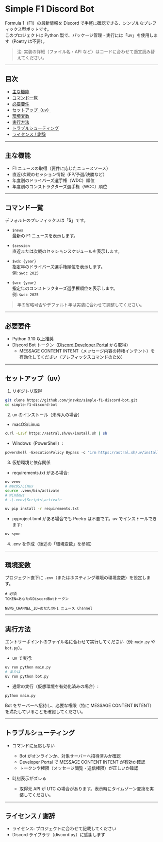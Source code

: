 # Simple F1 Discord Bot

Formula 1（F1）の最新情報を Discord で手軽に確認できる、シンプルなプレフィックス型ボットです。  
このプロジェクトは Python 製で、パッケージ管理・実行には「uv」を使用します（Poetry は不要）。

> 注: 実装の詳細（ファイル名・API など）はコードに合わせて適宜読み替えてください。

---

## 目次

- [主な機能](#主な機能)
- [コマンド一覧](#コマンド一覧)
- [必要要件](#必要要件)
- [セットアップ（uv）](#セットアップuv)
- [環境変数](#環境変数)
- [実行方法](#実行方法)
- [トラブルシューティング](#トラブルシューティング)
- [ライセンス / 謝辞](#ライセンス--謝辞)

---

## 主な機能

- F1 ニュースの取得（要件に応じたニュースソース）
- 直近/次戦のセッション情報（FP/予選/決勝など）
- 年度別のドライバーズ選手権（WDC）順位
- 年度別のコンストラクターズ選手権（WCC）順位

---

## コマンド一覧

デフォルトのプレフィックスは「$」です。

- `$news`  
  最新の F1 ニュースを表示します。

- `$session`  
  直近または次戦のセッションスケジュールを表示します。

- `$wdc {year}`  
  指定年のドライバーズ選手権順位を表示します。  
  例: `$wdc 2025`

- `$wcc {year}`  
  指定年のコンストラクターズ選手権順位を表示します。  
  例: `$wcc 2025`

> 年の省略可否やデフォルト年は実装に合わせて調整してください。

---

## 必要要件

- Python 3.10 以上推奨
- Discord Bot トークン（[Discord Developer Portal](https://discord.com/developers/applications) から取得）
  - MESSAGE CONTENT INTENT（メッセージ内容の特権インテント）を有効化してください（プレフィックスコマンドのため）

---

## セットアップ（uv）

1) リポジトリ取得
```bash
git clone https://github.com/jnswkz/simple-f1-discord-bot.git
cd simple-f1-discord-bot
```

2) uv のインストール（未導入の場合）
- macOS/Linux:
```bash
curl -LsSf https://astral.sh/uv/install.sh | sh
```
- Windows（PowerShell）:
```powershell
powershell -ExecutionPolicy Bypass -c "irm https://astral.sh/uv/install.ps1 | iex"
```

3) 仮想環境と依存関係
- requirements.txt がある場合:
```bash
uv venv
# macOS/Linux
source .venv/bin/activate
# Windows
# .\.venv\Scripts\activate

uv pip install -r requirements.txt
```

- pyproject.toml がある場合でも Poetry は不要です。uv でインストールできます:
```bash
uv sync
```

4) .env を作成（後述の「環境変数」を参照）

---

## 環境変数

プロジェクト直下に `.env`（またはホスティング環境の環境変数）を設定します。

```dotenv
# 必須
TOKEN=あなたのDiscordBotトークン

NEWS_CHANNEL_ID=あなたのF1 ニュース Channel
```

---

## 実行方法

エントリーポイントのファイル名に合わせて実行してください（例: `main.py` や `bot.py`）。

- uv で実行:
```bash
uv run python main.py
# または
uv run python bot.py
```

- 通常の実行（仮想環境を有効化済みの場合）:
```bash
python main.py
```

Bot をサーバーへ招待し、必要な権限（特に MESSAGE CONTENT INTENT）を満たしていることを確認してください。

---

## トラブルシューティング

- コマンドに反応しない  
  - Bot がオンラインか、対象サーバーへ招待済みか確認  
  - Developer Portal で MESSAGE CONTENT INTENT が有効か確認  
  - トークンや権限（メッセージ閲覧・送信権限）が正しいか確認

- 時刻表示がズレる  
  - 取得元 API が UTC の場合があります。表示時にタイムゾーン変換を実装してください。

---

## ライセンス / 謝辞

- ライセンス: プロジェクトに合わせて記載してください
- Discord ライブラリ（discord.py）に感謝します


